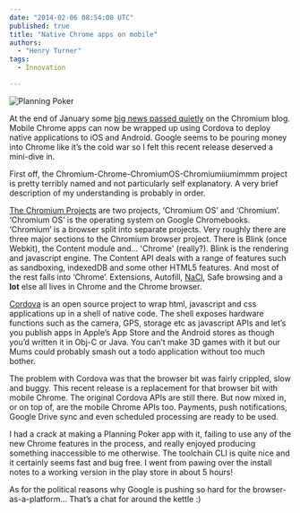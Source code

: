 ```yaml
---
date: "2014-02-06 08:54:00 UTC"
published: true
title: "Native Chrome apps on mobile"
authors:
  - "Henry Turner"
tags:
  - Innovation

---
```


![Planning Poker](https://s3-eu-west-1.amazonaws.com/unboxed-web-images/1c173410201f4c56c24fd491c82717ea.jpg)

At the end of January some [big news passed quietly](http://blog.chromium.org/2014/01/run-chrome-apps-on-mobile-using-apache.html) on the Chromium blog. Mobile Chrome apps can now be wrapped up using Cordova to deploy native applications to iOS and Android. Google seems to be pouring money into Chrome like it’s the cold war so I felt this recent release deserved a mini-dive in.

First off, the Chromium-Chrome-ChromiumOS-Chromiumiiumimmm project is pretty terribly named and not particularly self explanatory. A very brief description of my understanding is probably in order.

[The Chromium Projects](http://www.chromium.org/) are two projects, ‘Chromium OS’ and ‘Chromium’. ‘Chromium OS’ is the operating system on Google Chromebooks. ‘Chromium’ is a browser split into separate projects. Very roughly there are three major sections to the Chromium browser project. There is Blink (once Webkit), the Content module and... 'Chrome' (really?). Blink is the rendering and javascript engine. The Content API deals with a range of features such as sandboxing, indexedDB and some other HTML5 features. And most of the rest falls into ‘Chrome’. Extensions, Autofill, [NaCl](https://developers.google.com/native-client/dev/), Safe browsing and a **lot** else all lives in Chrome and the Chrome browser.

[Cordova](http://cordova.apache.org/) is an open source project to wrap html, javascript and css applications up in a shell of native code. The shell exposes hardware functions such as the camera, GPS, storage etc as javascript APIs and let’s you publish apps in Apple’s App Store and the Android stores as though you’d written it in Obj-C or Java. You can’t make 3D games with it but our Mums could probably smash out a todo application without too much bother.

The problem with Cordova was that the browser bit was fairly crippled, slow and buggy. This recent release is a replacement for that browser bit with mobile Chrome. The original Cordova APIs are still there. But now mixed in, or on top of, are the mobile Chrome APIs too. Payments, push notifications, Google Drive sync and even scheduled processing are ready to be used.

I had a crack at making a Planning Poker app with it, failing to use any of the new Chrome features in the process, and really enjoyed producing something inaccessible to me otherwise. The toolchain CLI is quite nice and it certainly seems fast and bug free. I went from pawing over the install notes to a working version in the play store in about 5 hours!

As for the political reasons why Google is pushing so hard for the browser-as-a-platform… That’s a chat for around the kettle :)
